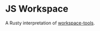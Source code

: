 # JS Workspace

A Rusty interpretation of [workspace-tools].

[workspace-tools]: https://github.com/microsoft/workspace-tools
